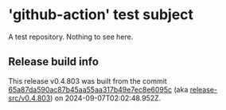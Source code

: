 # 'github-action' test subject

A test repository. Nothing to see here.


## Release build info

This release v0.4.803 was built from the commit [65a87da590ac87b45aa55aa317b49e7ec8e6095c](https://github.com/kattecon/gh-release-test-ga/tree/65a87da590ac87b45aa55aa317b49e7ec8e6095c) (aka [release-src/v0.4.803](https://github.com/kattecon/gh-release-test-ga/tree/release-src/v0.4.803)) on 2024-09-07T02:02:48.952Z.
        
